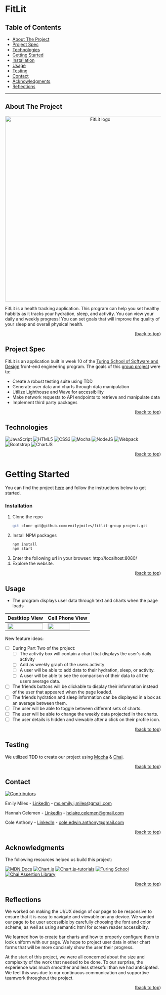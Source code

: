 <a name="readme-top"></a>

# FitLit

## Table of Contents
- [About The Project](#about-the-project)
- [Project Spec](#project-spec)
- [Technologies](#technologies)
- [Getting Started](#getting-started)
- [Installation](#installation)
- [Usage](#usage)
- [Testing](#testing)
- [Contact](#contact)
- [Acknowledgments](#acknowledgments)
- [Reflections](#reflections)

---

## About The Project
<p align="center">
  <img width="600" alt="FitLit logo" src="https://user-images.githubusercontent.com/94808267/188324820-0027eff1-424d-4e2c-8dd9-13404c3ed30d.png">
</p>

FitLit is a health tracking application. This program can help you set healthy habbits as it tracks your hydration, sleep, and activity. You can view your daily and weekly progress! You can set goals that will improve the quality of your sleep and overall physical health. 

<p align="right">(<a href="#readme-top">back to top</a>)</p>

## Project Spec
FitLit is an application built in week 10 of the [Turing School of Software and Design](https://turing.edu/) front-end engineering program. The goals of this [group project](https://frontend.turing.edu/projects/Fitlit-part-one.html) were to:

* Create a robust testing suite using TDD
* Generate user data and charts through data manipulation
* Utilize Lighthouse and Wave for accessibility
* Make network requests to API endpoints to retrieve and manipulate data
* Implement third party packages


<p align="right">(<a href="#readme-top">back to top</a>)</p>

## Technologies
![JavaScript](https://img.shields.io/badge/javascript-%23323330.svg?style=for-the-badge&logo=javascript&logoColor=%23F7DF1E)
![HTML5](https://img.shields.io/badge/html5-%23E34F26.svg?style=for-the-badge&logo=html5&logoColor=white)
![CSS3](https://img.shields.io/badge/css3-%231572B6.svg?style=for-the-badge&logo=css3&logoColor=white)
![Mocha](https://img.shields.io/badge/-mocha-%238D6748?style=for-the-badge&logo=mocha&logoColor=white)
![NodeJS](https://img.shields.io/badge/node.js-6DA55F?style=for-the-badge&logo=node.js&logoColor=white)
![Webpack](https://img.shields.io/badge/webpack-%238DD6F9.svg?style=for-the-badge&logo=webpack&logoColor=black)
![Bootstrap](https://img.shields.io/badge/bootstrap-%23563D7C.svg?style=for-the-badge&logo=bootstrap&logoColor=white)
![ChartJS](	https://img.shields.io/badge/Chart.js-FF6384?style=for-the-badge&logo=chartdotjs&logoColor=white)

<p align="right">(<a href="#readme-top">back to top</a>)</p>

<!-- GETTING STARTED -->
# Getting Started
You can find the project [here](https://github.com/emilyjmiles/fitlit-group-project.git) and follow the instructions below to get started.
  

### Installation
1. Clone the repo
   ```sh
   git clone git@github.com:emilyjmiles/fitlit-group-project.git
   ```
2. Install NPM packages
   ```sh
   npm install
   npm start
   ``` 
3. Enter the following url in your browser: http://localhost:8080/
4. Explore the website.

<p align="right">(<a href="#readme-top">back to top</a>)</p>

<!-- USAGE EXAMPLES -->
## Usage
* The program displays user data through text and charts when the page loads
<!-- <img width="1428" alt="Screen Shot 2022-09-04 at 12 14 24 PM" src="https://user-images.githubusercontent.com/94808267/188327742-03ee3310-d07a-498b-8213-637de49ab7ef.png"> -->

| Destktop View | Cell Phone View |
|---------------|-----------------|
<img src="https://media.giphy.com/media/6QMupVufGnhGwmbZpj/giphy.gif" width=100%>|<img src="https://media.giphy.com/media/5D3KvzWgqlYy7nBR5x/giphy.gif" width=75%>

New feature ideas: 
- [ ] During Part Two of the project:
    - [ ] The activity box will contain a chart that displays the user's daily activity
    - [ ] Add as weekly graph of the users activity
    - [ ] A user will be able to add data to their hydration, sleep, or activity.
    - [ ] A user will be able to see the comparison of their data to all the users average data.
- [ ] The friends buttons will be clickable to display their information instead of the user that appeared when the page loaded. 
- [ ] The friends hydration and sleep information can be displayed in a box as an average between them.
- [ ] The user will be able to toggle between different sets of charts.
- [ ] The user will be able to change the weekly data projected in the charts.
- [ ] The user details is hidden and viewable after a click on their profile icon.

<p align="right">(<a href="#readme-top">back to top</a>)</p>

## Testing
We utilized TDD to create our project using [Mocha](https://mochajs.org/) & [Chai](https://www.chaijs.com/).

<p align="right">(<a href="#readme-top">back to top</a>)</p>

<!-- CONTACT -->
## Contact
[![Contributors][contributors-shield]][contributors-url]

Emily Miles - [LinkedIn](https://www.linkedin.com/in/emilyjmiles/) - ms.emily.j.miles@gmail.com

Hannah Celemen - [LinkedIn](https://www.linkedin.com/in/hannah-celemen/) - hclaire.celemen@gmail.com

Cole Anthony - [LinkedIn](https://www.linkedin.com/in/cole-edwin-anthony/) - cole.edwin.anthony@gmail.com

<p align="right">(<a href="#readme-top">back to top</a>)</p>

<!-- ACKNOWLEDGMENTS -->
## Acknowledgments
The following resources helped us build this project:

[![MDN Docs][MDN-shield]][MDN]
[![Chart.js][Charts]][charts-url]
[![Chart.js-tutorials][youtube-shield]][charts-youtube-link]
[![Turing School](https://img.shields.io/badge/Turing_School-030303?style=for-the-badge)](https://https://turing.edu/)
[![Chai Assertion Library](https://img.shields.io/badge/chai-A30701?style=for-the-badge&logo=chai&logoColor=white)](https://www.chaijs.com/api/bdd/)

<p align="right">(<a href="#readme-top">back to top</a>)</p>

## Reflections
We worked on making the UI/UX design of our page to be responsive to ensure that it is easy to navigate and viewable on any device. We wanted our page to be user accessible by carefully choosing the font and color scheme, as well as using semantic html for screen reader accessibilty. 

We learned how to create bar charts and how to properly configure them to look uniform with our page. We hope to project user data in other chart forms that will be more concisely show the user their progress.

At the start of this project, we were all concerned about the size and complexity of the work that needed to be done. To our surprise, the experience was much smoother and less stressful than we had anticipated. We feel this was due to our continuous communication and supportive teamwork throughout the project. 

<p align="right">(<a href="#readme-top">back to top</a>)</p>

<!-- MARKDOWN LINKS & IMAGES -->
<!-- https://www.markdownguide.org/basic-syntax/#reference-style-links -->
[youtube-shield]: https://img.shields.io/badge/YouTube-%23FF0000.svg?style=for-the-badge&logo=YouTube&logoColor=white
[charts-youtube-link]: https://www.youtube.com/c/ChartJS-tutorials
[MDN-shield]: https://img.shields.io/badge/MDN_Web_Docs-black?style=for-the-badge&logo=mdnwebdocs&logoColor=white
[MDN]:https://developer.mozilla.org/en-US/
[charts-url]: https://www.chartjs.org/docs/latest/
[Charts]: https://img.shields.io/badge/chart.js-F5788D.svg?style=for-the-badge&logo=chart.js&logoColor=white
[contributors-shield]: https://img.shields.io/badge/Contributors-3-2ea44f?style=for-the-badge
[contributors-url]: https://github.com/emilyjmiles/fitlit-group-project/graphs/contributors

[product-screenshot]: images/screenshot.png
